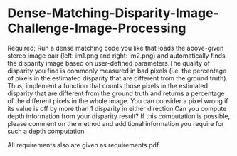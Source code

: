 # Dense-Matching-Disparity-Image-Challenge-Image-Processing

Required; Run a dense matching code you like that loads the above-given stereo image pair (left: im1.png and right: im2.png) and automatically finds the disparity image based on user-defined parameters.The quality of disparity you find is commonly measured in bad pixels (i.e. the percentage of pixels in the estimated disparity that are different from the ground truth). Thus, implement a function that counts those pixels in the estimated disparity that are different from the ground truth and returns a percentage of the different pixels in the whole image. You can consider a pixel wrong if its value is off by more than 1 disparity in either direction.Can you compute depth information from your disparity result? If this computation is possible, please comment on the method and additional information you require for such a depth computation.

All requirements also are given as requirements.pdf.
